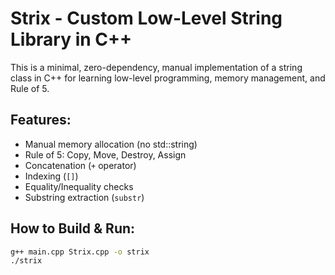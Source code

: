 # Strix - Custom Low-Level String Library in C++

This is a minimal, zero-dependency, manual implementation of a string class in C++ for learning low-level programming, memory management, and Rule of 5.

## Features:
- Manual memory allocation (no std::string)
- Rule of 5: Copy, Move, Destroy, Assign
- Concatenation (`+` operator)
- Indexing (`[]`)
- Equality/Inequality checks
- Substring extraction (`substr`)

## How to Build & Run:
```bash
g++ main.cpp Strix.cpp -o strix
./strix
